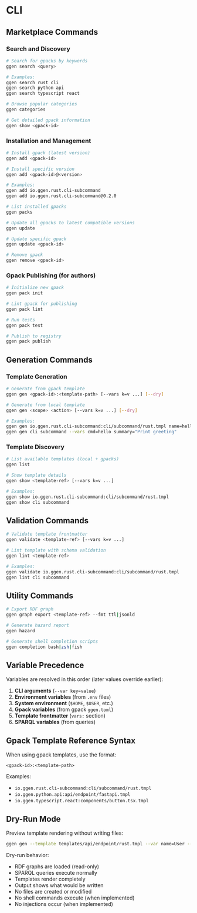 # CLI

## Marketplace Commands

### Search and Discovery

```bash
# Search for gpacks by keywords
ggen search <query>

# Examples:
ggen search rust cli
ggen search python api
ggen search typescript react

# Browse popular categories
ggen categories

# Get detailed gpack information
ggen show <gpack-id>
```

### Installation and Management

```bash
# Install gpack (latest version)
ggen add <gpack-id>

# Install specific version
ggen add <gpack-id>@<version>

# Examples:
ggen add io.ggen.rust.cli-subcommand
ggen add io.ggen.rust.cli-subcommand@0.2.0

# List installed gpacks
ggen packs

# Update all gpacks to latest compatible versions
ggen update

# Update specific gpack
ggen update <gpack-id>

# Remove gpack
ggen remove <gpack-id>
```

### Gpack Publishing (for authors)

```bash
# Initialize new gpack
ggen pack init

# Lint gpack for publishing
ggen pack lint

# Run tests
ggen pack test

# Publish to registry
ggen pack publish
```

## Generation Commands

### Template Generation

```bash
# Generate from gpack template
ggen gen <gpack-id>:<template-path> [--vars k=v ...] [--dry]

# Generate from local template
ggen gen <scope> <action> [--vars k=v ...] [--dry]

# Examples:
ggen gen io.ggen.rust.cli-subcommand:cli/subcommand/rust.tmpl name=hello
ggen gen cli subcommand --vars cmd=hello summary="Print greeting"
```

### Template Discovery

```bash
# List available templates (local + gpacks)
ggen list

# Show template details
ggen show <template-ref> [--vars k=v ...]

# Examples:
ggen show io.ggen.rust.cli-subcommand:cli/subcommand/rust.tmpl
ggen show cli subcommand
```

## Validation Commands

```bash
# Validate template frontmatter
ggen validate <template-ref> [--vars k=v ...]

# Lint template with schema validation
ggen lint <template-ref>

# Examples:
ggen validate io.ggen.rust.cli-subcommand:cli/subcommand/rust.tmpl
ggen lint cli subcommand
```

## Utility Commands

```bash
# Export RDF graph
ggen graph export <template-ref> --fmt ttl|jsonld

# Generate hazard report
ggen hazard

# Generate shell completion scripts
ggen completion bash|zsh|fish
```

## Variable Precedence

Variables are resolved in this order (later values override earlier):

1. **CLI arguments** (`--var key=value`)
2. **Environment variables** (from `.env` files)
3. **System environment** (`$HOME`, `$USER`, etc.)
4. **Gpack variables** (from gpack `ggen.toml`)
5. **Template frontmatter** (`vars:` section)
6. **SPARQL variables** (from queries)

## Gpack Template Reference Syntax

When using gpack templates, use the format:

```
<gpack-id>:<template-path>
```

Examples:
- `io.ggen.rust.cli-subcommand:cli/subcommand/rust.tmpl`
- `io.ggen.python.api:api/endpoint/fastapi.tmpl`
- `io.ggen.typescript.react:components/button.tsx.tmpl`

## Dry-Run Mode

Preview template rendering without writing files:

```bash
ggen gen --template templates/api/endpoint/rust.tmpl --var name=User --dry
```

Dry-run behavior:
- RDF graphs are loaded (read-only)
- SPARQL queries execute normally
- Templates render completely
- Output shows what would be written
- No files are created or modified
- No shell commands execute (when implemented)
- No injections occur (when implemented)
